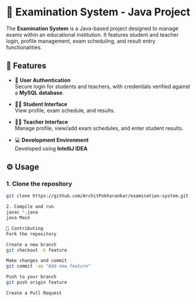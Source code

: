 # 📝 Examination System - Java Project

The **Examination System** is a Java-based project designed to manage exams within an educational institution. It features student and teacher login, profile management, exam scheduling, and result entry functionalities.

## 🚀 Features

- 🔐 **User Authentication**  
  Secure login for students and teachers, with credentials verified against a **MySQL database**.

- 👨‍🎓 **Student Interface**  
  View profile, exam schedule, and results.

- 👩‍🏫 **Teacher Interface**  
  Manage profile, view/add exam schedules, and enter student results.

- 💻 **Development Environment**  
  Developed using **IntelliJ IDEA**

## ⚙️ Usage

### 1. Clone the repository

```bash
git clone https://github.com/ArchitPokharankar/examination-system.git

2. Compile and run
javac *.java
java Main

🤝 Contributing
Fork the repository

Create a new branch
git checkout -b feature

Make changes and commit
git commit -am "Add new feature"

Push to your branch
git push origin feature

Create a Pull Request
